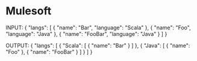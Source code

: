 # Mulesoft

INPUT: {
  "langs": [
    {
      "name": "Bar",
      "language": "Scala"
    },
    {
      "name": "Foo",
      "language": "Java"
    },
    {
      "name": "FooBar",
      "language": "Java"
    }
  ]
}

OUTPUT: 
{
  "langs": [
    {
      "Scala": [
        {
          "name": "Bar"
        }
      ]
    },
    {
      "Java": [
        {
          "name": "Foo"
        },
        {
          "name": "FooBar"
        }
      ]
    }
  ]
}
